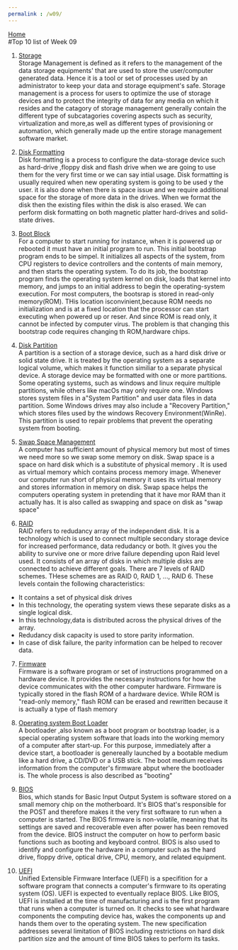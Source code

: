 ```yaml
---
permalink : /w09/
---
```

[Home](../)
<br>
#Top 10 list of Week 09
<br>

1. [Storage](https://www.geeksforgeeks.org/storage-management/)<br>
Storage Management is defined as it refers to the management of the data storage equipments' that are used to store the user/computer generated data. Hence it is a tool or set of processes used by an administrator to keep your data and storage equipment's safe.
Storage management is a process for users to optimize the use of storage devices and to protect the integrity of data for any media on which it resides and the catagory of storage management generally contain the different type of subcatagories covering aspects such as security, virtualization and more,as well as different types of provisioning or automation, which  generally made up the entire storage management software market.

2. [Disk Formatting](https://www.geeksforgeeks.org/disk-formatting/)<br>
Disk formatting is a process to configure the data-storage device such as hard-drive ,floppy disk and flash drive when we are going to use them for the very first time or we can say intial usage. Disk formatting is usually required when new operating system is going to be used y the user. it is also done when there is space issue and we require additional space for the storage of more data in the drives. When we format the disk then the existing files within the disk is also erased.
We can perform disk formatting on both magnetic platter hard-drives and solid-state drives.

3. [Boot Block](http://www.faadooengineers.com/online-study/post/cse/operating-system/275/boot-block)<br>
For a computer to start running for instance, when it is powered up or rebooted it must have an initial program to run. This initial bootstrap program ends to be simpel. It initializes all aspects of the system, from CPU registers to device controllers and the contents of main memory, and then starts the operating system. To do its job, the bootstrap program finds the operating system kernel on disk, loads that kernel into memory, and jumps to an initial address to begin the operating-system execution.
For most computers, the bootsrap is stored in read-only memory(ROM). THis location isconvinient,because ROM needs no initialization and is at a fixed location that the processor can start executing when powered up or reser. And since ROM is read only, it cannot be infected by computer virus. The problem is that changing this bootstrap code requires changing th ROM,hardware chips.

4. [Disk Partition](https://techterms.com/definition/partition)<br>
A partition is a section of a storage device, such as a hard disk drive or solid state drive. It is treated by the operating system as a separate logical volume, which makes it function similiar to a separate physical device.
A storage device may be formatted with one or more partitions. Some operating systems, such as windows and linux require multiple partitions, while others like macOs may only require one. Windows stores system files in a"System Partition" and user data files in data partition. Some Windows drives may also include a "Recovery Partition," which stores files used by the windows Recovery Environment(WinRe). This partition is used to repair problems that prevent the operating system from booting.

5. [Swap Space Management](https://tutorialspoint.dev/computer-science/operating-systems/operating-system-swap-space)<br>
A computer has sufficient amount of physical memory but most of times we need more so we swap some memory on disk. Swap space is a space on hard disk which is a substitute of physical memory . It is used as virtual memory which contains process memory image. Whenever our computer run short of physical memory it uses its virtual memory and stores information in memory on disk. Swap space helps the computers operating system in pretending that it have mor RAM than it actually has. It is also called as swapping and space on disk as "swap space"

6. [RAID](https://www.javatpoint.com/dbms-raid)<br>
RAID refers to redudancy array of the independent disk. It is a technology which is used to connect multiple secondary storage device for increased performance, data redudancy or both. It gives you the ability to survive one or more drive failure depending upon Raid level used.
It consists of an array of disks in which multiple disks are connected to achieve different goals.
There are 7 levels of RAID schemes. THese schemes are as RAID 0, RAID 1, ..., RAID 6.
These levels contain the following characteristics:
- It contains a set of physical disk drives
- In this technology, the operating system views these separate disks as a single logical disk.
- In this technology,data is distributed across the physical drives of the array.
- Redudancy disk capacity is used to store parity information.
- In case of disk failure, the parity information can be helped to recover data.

7. [Firmware](https://techterms.com/definition/firmware)<br>
Firmware is a software program or set of instructions programmed on a hardware device. It provides the necessary instructions for how the device communicates with the other computer hardware. Firmware is typically stored in the flash ROM of a hardware device. While ROM is "read-only memory," flash ROM can be erased and rewritten because it is actually a type of flash memory

8. [Operating system Boot Loader](https://www.ionos.com/digitalguide/server/configuration/what-is-a-bootloader/)<br>
A bootloader ,also known as a boot program or bootstrap loader, is a special operating system software that loads into the working memory of a computer after start-up. For this purpose, immediately after a device start, a bootloader is genereally launched by a bootable medium like a hard drive, a CD/DVD or a USB stick. The boot medium receives information from the computer's firmware abput where the bootloader is. The whole process is also described as "booting"

9. [BIOS](https://www.lifewire.com/bios-basic-input-output-system-2625820)<br>
Bios, which stands for Basic Input Output System is software stored on a small memory chip on the motherboard. It's BIOS that's responsible for the POST and therefore makes it the very first software to run when a computer is started.
The BIOS firmware is non-volatile, meaning that its settings are saved and recoverable even after power has been removed from the device.
BIOS instruct the computer on how to perform basic functions such as booting and keyboard control.
BIOS is also used to identify and configure the hardware in a computer such as the hard drive, floppy drive, optical drive, CPU, memory, and related equipment.

10. [UEFI](https://whatis.techtarget.com/definition/Unified-Extensible-Firmware-Interface-UEFI)<br>
Unified Extensible Firmware Interface (UEFI) is a specifition for a software program that connects a computer's firmware to its operating system (OS). UEFI is expected to eventually replace BIOS.
Like BIOS, UEFI is installed at the time of manufacturing and is the first program that runs when a computer is turned on. It checks to see what hardware components the computing device has, wakes the components up and hands them over to the operating system. The new specification addresses several limitation of BIOS including restrictions on hard disk partition size and the amount of time BIOS takes to perform its tasks.

